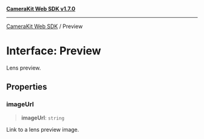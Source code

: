 [**CameraKit Web SDK v1.7.0**](../README.md)

***

[CameraKit Web SDK](../globals.md) / Preview

# Interface: Preview

Lens preview.

## Properties

### imageUrl

> **imageUrl**: `string`

Link to a lens preview image.
